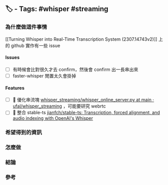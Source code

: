 ## 🏷️ - Tags: #whisper #streaming

### 為什麼做這件事情
[[Turning Whisper into Real-Time Transcription System (2307.14743v2)]] 上的 github 實作有一些 issue
#### Issues
- [ ] 有時候會比對很久才去 confirm，然後會 confirm 出一長串出來
- [ ] faster-whisper 閒置太久會掛掉

#### Features
- [ ] 🔼 優化串流塊  [whisper_streaming/whisper_online_server.py at main · ufal/whisper_streaming](https://github.com/ufal/whisper_streaming/blob/main/whisper_online_server.py#L110) ，可能要研究  webrtc
- [ ] 🔼 整合 stable-ts [jianfch/stable-ts: Transcription, forced alignment, and audio indexing with OpenAI's Whisper](https://github.com/jianfch/stable-ts)
### 希望得到的資訊
### 怎麼做
### 結論

### 參考